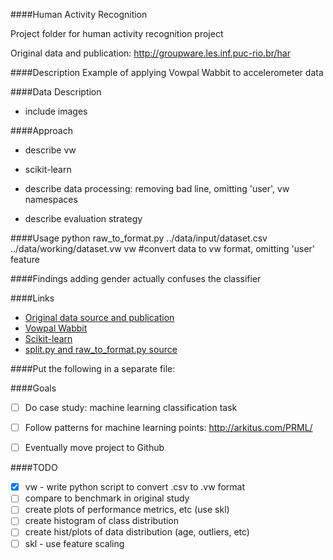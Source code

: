 ####Human Activity Recognition

Project folder for human activity recognition project

Original data and publication: http://groupware.les.inf.puc-rio.br/har

####Description
Example of applying Vowpal Wabbit to accelerometer data

####Data Description

- include images



####Approach

- describe vw
- scikit-learn

- describe data processing: removing bad line, omitting 'user', vw namespaces
- describe evaluation strategy

####Usage
python raw_to_format.py ../data/input/dataset.csv ../data/working/dataset.vw vw #convert data to vw format, omitting 'user' feature


####Findings
adding gender actually confuses the classifier

####Links
- [Original data source and publication](http://groupware.les.inf.puc-rio.br/har)
- [Vowpal Wabbit](https://github.com/JohnLangford/vowpal_wabbit/wiki)
- [Scikit-learn](http://scikit-learn.org/stable/)
- [split.py and raw_to_format.py source](https://github.com/zygmuntz/phraug)



####Put the following in a separate file:

####Goals
- [ ] Do case study: machine learning classification task
- [ ] Follow patterns for machine learning points: http://arkitus.com/PRML/
- [ ] Eventually move project to Github 


####TODO
- [x] vw - write python script to convert .csv to .vw format
- [ ] compare to benchmark in original study
- [ ] create plots of performance metrics, etc (use skl)
- [ ] create histogram of class distribution
- [ ] create hist/plots of data distribution (age, outliers, etc)
- [ ] skl - use feature scaling